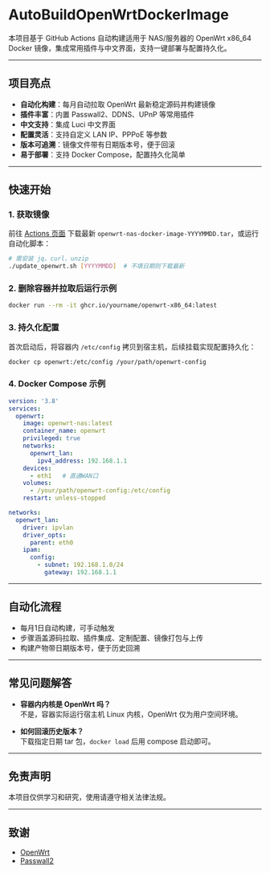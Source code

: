 # AutoBuildOpenWrtDockerImage

本项目基于 GitHub Actions 自动构建适用于 NAS/服务器的 OpenWrt x86_64 Docker 镜像，集成常用插件与中文界面，支持一键部署与配置持久化。

---

## 项目亮点

- **自动化构建**：每月自动拉取 OpenWrt 最新稳定源码并构建镜像
- **插件丰富**：内置 Passwall2、DDNS、UPnP 等常用插件
- **中文支持**：集成 Luci 中文界面
- **配置灵活**：支持自定义 LAN IP、PPPoE 等参数
- **版本可追溯**：镜像文件带有日期版本号，便于回滚
- **易于部署**：支持 Docker Compose，配置持久化简单

---

## 快速开始

### 1. 获取镜像

前往 [Actions 页面](https://github.com/mand-byte/AutoBuildOpenWrtDockerImage/actions) 下载最新 `openwrt-nas-docker-image-YYYYMMDD.tar`，或运行自动化脚本：

```bash
# 需安装 jq、curl、unzip
./update_openwrt.sh [YYYYMMDD]  # 不填日期则下载最新
```

### 2. 删除容器并拉取后运行示例

```bash
docker run --rm -it ghcr.io/yourname/openwrt-x86_64:latest
```

### 3. 持久化配置

首次启动后，将容器内 `/etc/config` 拷贝到宿主机，后续挂载实现配置持久化：

```bash
docker cp openwrt:/etc/config /your/path/openwrt-config
```

### 4. Docker Compose 示例

```yaml
version: '3.8'
services:
  openwrt:
    image: openwrt-nas:latest
    container_name: openwrt
    privileged: true
    networks:
      openwrt_lan:
        ipv4_address: 192.168.1.1
    devices:
      - eth1   # 直通WAN口
    volumes:
      - /your/path/openwrt-config:/etc/config
    restart: unless-stopped

networks:
  openwrt_lan:
    driver: ipvlan
    driver_opts:
      parent: eth0
    ipam:
      config:
        - subnet: 192.168.1.0/24
          gateway: 192.168.1.1
```

---

## 自动化流程

- 每月1日自动构建，可手动触发
- 步骤涵盖源码拉取、插件集成、定制配置、镜像打包与上传
- 构建产物带日期版本号，便于历史回溯

---

## 常见问题解答

- **容器内内核是 OpenWrt 吗？**  
  不是，容器实际运行宿主机 Linux 内核，OpenWrt 仅为用户空间环境。

- **如何回滚历史版本？**  
  下载指定日期 tar 包，`docker load` 后用 compose 启动即可。

---

## 免责声明

本项目仅供学习和研究，使用请遵守相关法律法规。

---

## 致谢

- [OpenWrt](https://github.com/openwrt/openwrt)
- [Passwall2](https://github.com/xiaorouji/openwrt-passwall2)
